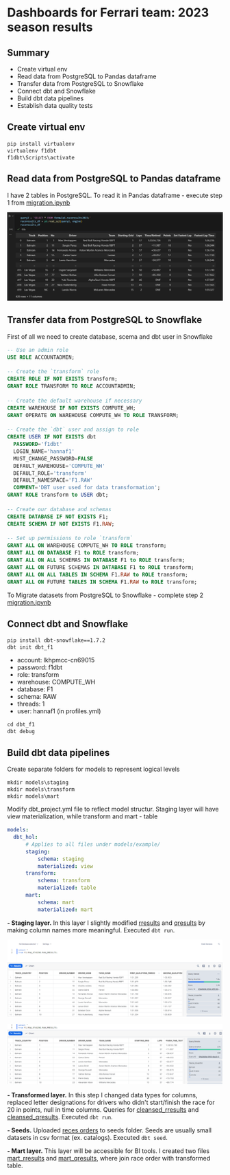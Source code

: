 # Dashboards for Ferrari team: 2023 season results

## Summary

- Create virtual env
- Read data from PostgreSQL to Pandas dataframe
- Transfer data from PostgreSQL to Snowflake
- Connect dbt and Snowflake
- Build dbt data pipelines
- Establish data quality tests

## Create virtual env

```shell
pip install virtualenv
virtualenv f1dbt
f1dbt\Scripts\activate
```

## Read data from PostgreSQL to Pandas dataframe

I have 2 tables in PostgreSQL. To read it in Pandas dataframe - execute step 1 from [migration.ipynb](migration.ipynb)

![raceresultsPandas](images/raceresultsPandas.png)

## Transfer data from PostgreSQL to Snowflake

First of all we need to create database, scema and dbt user in Snowflake

```sql
-- Use an admin role
USE ROLE ACCOUNTADMIN;

-- Create the `transform` role
CREATE ROLE IF NOT EXISTS transform;
GRANT ROLE TRANSFORM TO ROLE ACCOUNTADMIN;

-- Create the default warehouse if necessary
CREATE WAREHOUSE IF NOT EXISTS COMPUTE_WH;
GRANT OPERATE ON WAREHOUSE COMPUTE_WH TO ROLE TRANSFORM;

-- Create the `dbt` user and assign to role
CREATE USER IF NOT EXISTS dbt
  PASSWORD='f1dbt'
  LOGIN_NAME='hannaf1'
  MUST_CHANGE_PASSWORD=FALSE
  DEFAULT_WAREHOUSE='COMPUTE_WH'
  DEFAULT_ROLE='transform'
  DEFAULT_NAMESPACE='F1.RAW'
  COMMENT='DBT user used for data transformation';
GRANT ROLE transform to USER dbt;

-- Create our database and schemas
CREATE DATABASE IF NOT EXISTS F1;
CREATE SCHEMA IF NOT EXISTS F1.RAW;

-- Set up permissions to role `transform`
GRANT ALL ON WAREHOUSE COMPUTE_WH TO ROLE transform;
GRANT ALL ON DATABASE F1 to ROLE transform;
GRANT ALL ON ALL SCHEMAS IN DATABASE F1 to ROLE transform;
GRANT ALL ON FUTURE SCHEMAS IN DATABASE F1 to ROLE transform;
GRANT ALL ON ALL TABLES IN SCHEMA F1.RAW to ROLE transform;
GRANT ALL ON FUTURE TABLES IN SCHEMA F1.RAW to ROLE transform;
```

To Migrate datasets from PostgreSQL to Snowflake - complete step 2 [migration.ipynb](migration.ipynb)

## Connect dbt and Snowflake

```shell
pip install dbt-snowflake==1.7.2
dbt init dbt_f1
```

- account: lkhpmcc-cn69015
- password: f1dbt
- role: transform
- warehouse: COMPUTE_WH
- database: F1
- schema: RAW
- threads: 1
- user: hannaf1 (in profiles.yml)

```shell
cd dbt_f1
dbt debug
```

## Build dbt data pipelines

Create separate folders for models to represent logical levels

```shel
mkdir models\staging
mkdir models\transform
mkdir models\mart
```

Modify dbt_project.yml file to reflect model structur. Staging layer will have view materialization, while transform and mart - table

```yaml
models:
  dbt_hol:
      # Applies to all files under models/example/
      staging:
          schema: staging
          materialized: view
      transform:
          schema: transform
          materialized: table
      mart:
          schema: mart
          materialized: mart
```

**- Staging layer.** In this layer I slightly modified [rresults](dbt_f1\models\staging\raw_rresults.sql) and [qresults](dbt_f1\models\staging\raw-qresults.sql) by making column names more meaningful. Executed `dbt run`.

![raw_qresults](images\raw_qresults.png)

![raw_rresults](images\raw_rresults.png)

**- Transformed layer.** In this step I changed data types for columns, replaced letter designations for drivers who didn't start/finish the race for 20 in points, null in time columns. Queries for [cleansed_rresults](dbt_f1\models\transform\cleansed_rresults.sql) and [cleansed_qresults](dbt_f1\models\transform\cleansed_qresults.sql). Executed `dbt run`.

**- Seeds.** Uploaded [reces orders](racesOrder2023.csv) to seeds folder. Seeds are usually small datasets in csv format (ex. catalogs). Executed `dbt seed`.

**- Mart layer.** This layer will be accessible for BI tools. I created two files [mart_rresults](dbt_f1\models\mart\mart_rresults.sql) and [mart_qresults](dbt_f1\models\mart\mart_qresults.sql), where join race order with transformed table.
